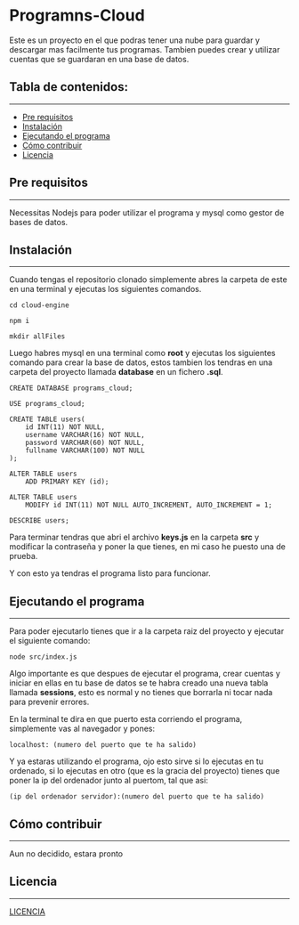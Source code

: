 # Programns-Cloud

Este es un proyecto en el que podras tener una nube para guardar y descargar mas facilmente tus programas. Tambien puedes crear y utilizar cuentas que se guardaran en una base de datos.
## Tabla de contenidos:
---

- [Pre requisitos](#pre-requisitos)
- [Instalación](#instalación)
- [Ejecutando el programa](#ejecutando-el-programa)
- [Cómo contribuir](#cómo-contribuir)
- [Licencia](#licencia)

## Pre requisitos
---

Necessitas Nodejs para poder utilizar el programa y mysql como gestor de bases de datos.

## Instalación
---

Cuando tengas el repositorio clonado simplemente abres la carpeta de este en una terminal y ejecutas los siguientes comandos.

```
cd cloud-engine

npm i

mkdir allFiles
```

Luego habres mysql en una terminal como **root** y ejecutas los siguientes comando para crear la base de datos, estos tambien los tendras en una carpeta del proyecto llamada **database** en un fichero **.sql**.

```
CREATE DATABASE programs_cloud;

USE programs_cloud;

CREATE TABLE users(
    id INT(11) NOT NULL,
    username VARCHAR(16) NOT NULL,
    password VARCHAR(60) NOT NULL,
    fullname VARCHAR(100) NOT NULL
);

ALTER TABLE users
    ADD PRIMARY KEY (id);

ALTER TABLE users
    MODIFY id INT(11) NOT NULL AUTO_INCREMENT, AUTO_INCREMENT = 1;
    
DESCRIBE users;
```

Para terminar tendras que abri el archivo **keys.js** en la carpeta **src** y modificar la contraseña y poner la que tienes, en mi caso he puesto una de prueba.

Y con esto ya tendras el programa listo para funcionar.

## Ejecutando el programa
---

Para poder ejecutarlo tienes que ir a la carpeta raiz del proyecto y ejecutar el siguiente comando:

```
node src/index.js
```

Algo importante es que despues de ejecutar el programa, crear cuentas y iniciar en ellas en tu base de datos se te habra creado una nueva tabla llamada **sessions**, esto es normal y no tienes que borrarla ni tocar nada para prevenir errores.

En la terminal te dira en que puerto esta corriendo el programa, simplemente vas al navegador y pones:

```
localhost: (numero del puerto que te ha salido)
```

Y ya estaras utilizando el programa, ojo esto sirve si lo ejecutas en tu ordenado, si lo ejecutas en otro (que es la gracia del proyecto) tienes que poner la ip del ordenador junto al puertom, tal que asi:

```
(ip del ordenador servidor):(numero del puerto que te ha salido)
```

## Cómo contribuir
---
Aun no decidido, estara pronto

## Licencia 
---
[LICENCIA](https://github.com/EstiknoD/cloud-engine/blob/master/LICENSE.md)
